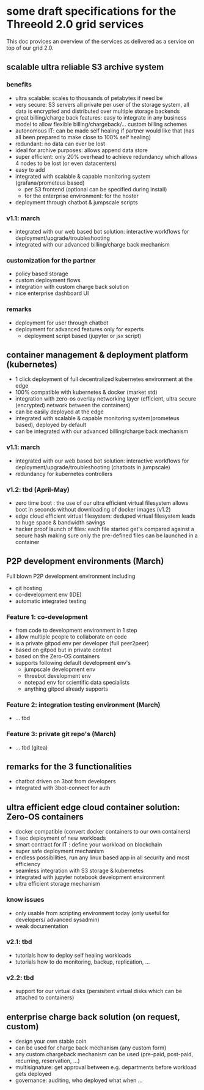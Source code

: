 
# some draft specifications for the Threeold 2.0 grid services

This doc provices an overview of the services as delivered as a service on top of our grid 2.0.

## scalable ultra reliable S3 archive system

### benefits

- ultra scalable: scales to thousands of petabytes if need be
- very secure: S3 servers all private per user of the storage system, all data is encrypted and distributed over multiple storage backends
- great billing/charge back features: easy to integrate in any business model to allow flexible billing/chargeback/... custom billing schemes
- autonomous IT: can be made self healing if partner would like that (has all been prepared to make close to 100% self healing)
- redundant: no data can ever be lost
- ideal for archive purposes: allows append data store
- super efficient: only 20% overhead to achieve redundancy which allows 4 nodes to be lost (or even datacenters)
- easy to add 
- integrated with scalable & capable monitoring system (grafana/prometeus based)
    - per S3 frontend (optional can be specified during install)
    - for the enterprise  environment: for the hoster
- deployment through chatbot & jumpscale scripts

### v1.1: march

- integrated with our web based bot solution: interactive workflows for deployment/upgrade/troubleshooting
- integrated with our advanced billing/charge back mechanism

### customization for the partner

- policy based storage
- custom deployment flows
- integration with custom charge back solution
- nice enterprise dashboard UI

### remarks

- deployment for user through chatbot
- deployment for advanced features only for experts
    - deployment script based (jupyter or jsx script)

## container management & deployment platform (kubernetes)

- 1 click deployment of full decentralized kubernetes environment at the edge
- 100% compatible with kubernetes & docker (market std)
- integration with zero-os overlay networking layer (efficient, ultra secure (encrypted) network between the containers)
- can be easily deployed at the edge
- integrated with scalable & capable monitoring system(prometeus based), deployed by default
- can be integrated with our advanced billing/charge back mechanism

### v1.1: march

- integrated with our web based bot solution: interactive workflows for deployment/upgrade/troubleshooting (chatbots in jumpscale)
- redundancy for kubernetes controllers

### v1.2: tbd (April-May)

- zero time boot : the use of our ultra efficient virtual filesystem allows boot in seconds without downloading of docker images (v1.2)
- edge cloud efficient virtual filesystem: deduped virtual filesystem leads to huge space & bandwidth savings
- hacker proof launch of files: each file started get's compared against a secure hash making sure only the pre-defined files can be launched in a container

## P2P development environments (March)

Full blown P2P development environment including

- git hosting
- co-development env (IDE)
- automatic integrated testing

### Feature 1: co-development

- from code to development environment in 1 step
- allow multiple people to collaborate on code
- is a private gitpod env per developer (full peer2peer)
- based on gitpod but in private context
- based on the Zero-OS containers
- supports following default development env's
    - jumpscale development env
    - threebot development env
    - notepad env for scientific data specialists
    - anything gitpod already supports

### Feature 2: integration testing environment (March)

- ... tbd

### Feature 3: private git repo's (March)

- ... tbd (gitea)

## remarks for the 3 functionalities

- chatbot driven on 3bot from developers 
- integrated with 3bot-connect for auth



## ultra efficient edge cloud container solution: Zero-OS containers

- docker compatible (convert docker containers to our own containers)
- 1 sec deployment of new workloads
- smart contract for IT : define your workload on blockchain
- super safe deployment mechanism
- endless possibilities, run any linux based app in all security and most efficiency
- seamless integration with S3 storage & kubernetes
- integrated with jupyter notebook development environment
- ultra efficient storage mechanism 

### know issues

- only usable from scripting environment today (only useful for developers/ advanced sysadmin)
- weak documentation 

### v2.1: tbd

- tutorials how to deploy self healing workloads
- tutorials how to do monitoring, backup, replication, ...

### v2.2: tbd

- support for our virtual disks (persisitent virtual disks which can be attached to containers)

## enterprise charge back solution (on request, custom)

- design your own stable coin 
- can be used for charge back mechanism (any custom form)
- any custom chargeback mechanism can be used (pre-paid, post-paid, recurring, reservation, ...)
- multisignature: get approval between e.g. departments before workload gets deployed
- governance: auditing, who deployed what when ...

